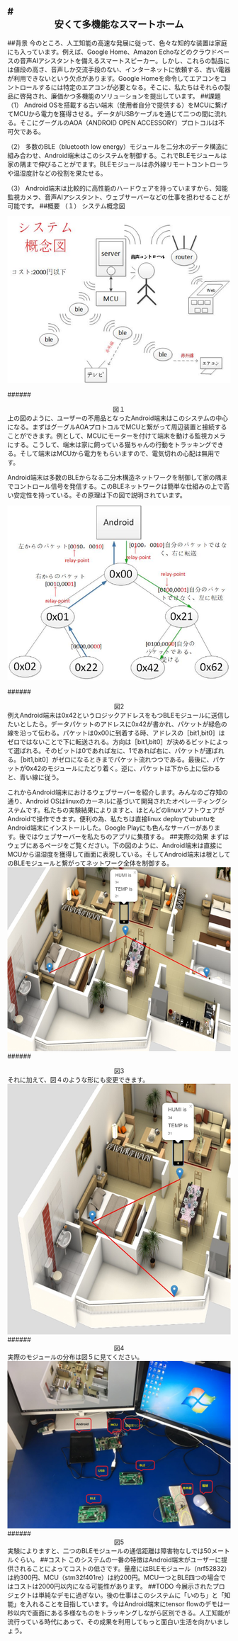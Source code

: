 #<center>安くて多機能なスマートホーム </center >
------
##背景
今のところ、人工知能の高速な発展に従って、色々な知的な装置は家庭にも入っています。例えば、Google Home、Amazon Echoなどのクラウドベースの音声AIアシスタントを備えるスマートスピーカー。しかし、これらの製品には値段の高さ、音声しか交流手段のない、インターネットに依頼する、古い電器が利用できないという欠点があります。Google Homeを命令してエアコンをコントロールするには特定のエアコンが必要となる。そこに、私たちはそれらの製品に啓発され、廉価かつ多機能のソリューションを提出しています。
##課題
（1）	Android OSを搭載する古い端末（使用者自分で提供する）をMCUに繋げてMCUから電力を獲得させる。データがUSBケーブルを通じて二つの間に流れる。そこにグーグルのAOA（ANDROID OPEN ACCESSORY）プロトコルは不可欠である。

（2）	多数のBLE（bluetooth low energy）モジュールを二分木のデータ構造に組み合わせ、Android端末はこのシステムを制御する。これでBLEモジュールは家の隅まで伸びることがでます。BLEモジュールは赤外線リモートコントローラや温湿度計などの役割を果たせる。

（3）	Android端末は比較的に高性能のハードウェアを持っていますから、知能監視カメラ、音声AIアシスタント、ウェブサーバーなどの仕事を担わせることが可能です。
##概要
（１）	システム概念図

![alt](https://github.com/cxq1915495507/cheap_iot_home/blob/master/imgs/system_concept.jpg?raw=true)

######<center>図１</center>
上の図のように、ユーザーの不用品となったAndroid端末はこのシステムの中心になる。まずはグーグルAOAプロトコルでMCUと繋がって周辺装置と接続することができます。例として、MCUにモーターを付けて端末を動ける監視カメラにする。こうして、端末は家に飼っている猫ちゃんの行動をトラッキングできる。そして端末はMCUから電力をもらいますので、電気切れの心配は無用です。

Android端末は多数のBLEからなる二分木構造ネットワークを制御して家の隅までコントロール信号を発信する。このBLEネットワークは簡単な仕組みの上で高い安定性を持っている。その原理は下の図で説明されています。

![alt](https://github.com/cxq1915495507/cheap_iot_home/blob/master/imgs/bin_tree.jpg?raw=true)

######<center>図2</center>
例えAndroid端末は0x42というロジックアドレスをもつBLEモジュールに送信したいとしたら。データパケットのアドレスに0x42が書かれ、パケットが緑色の線を沿って伝わる。パケットは0x00に到着する時、アドレスの［bit1,bit0］はゼロではないことで下に転送される。方向は［bit1,bit0］が決めるビットによって選ばれる。そのビットは0であれば左に、1であれば右に、パケットが運ばれる。［bit1,bit0］がゼロになるときまでパケット流れつつである。最後に、パケットが0x42のモジュールにたどり着く。逆に、パケットは下から上に伝わると、青い線に従う。

これからAndroid端末におけるウェブサーバーを紹介します。みんなのご存知の通り、Android OSはlinuxのカーネルに基づいて開発されたオペレーティングシステムです。私たちの実験結果によりますと、ほとんどのlinuxソフトウェアがAndroidで操作できます。便利の為、私たちは直接linux deployでubuntuをAndroid端末にインストールした。Google Playにも色んなサーバーがあります。後ではウェブサーバーを私たちのアプリに集積する。
##実際の効果
まずはウェブにあるページをご覧ください。下の図のように、Android端末は直接にMCUから温湿度を獲得して画面に表現している。そしてAndroid端末は根としてのBLEモジュールと繋がってネットワーク全体を制御する。
![alt](https://github.com/cxq1915495507/cheap_iot_home/blob/master/imgs/web_deep2.jpg?raw=true)
######<center>図3</center>
それに加えて、図４のような形にも変更できます。
![alt](https://github.com/cxq1915495507/cheap_iot_home/blob/master/imgs/web_deep3.jpg?raw=true)
######<center>図4</center>
実際のモジュールの分布は図５に見てください。
![alt](https://github.com/cxq1915495507/cheap_iot_home/blob/master/imgs/whole_system.jpg?raw=true)
######<center>図5</center>
実験によりますと、二つのBLEモジュールの通信距離は障害物なしでは50メートルぐらい。
##コスト
このシステムの一番の特徴はAndroid端末がユーザーに提供されることによってコストの低さです。量産にはBLEモジュール（nrf52832）は約300円、MCU（stm32f401re）は約200円。MCU一つとBLE四つの場合ではコストは2000円以内になる可能性があります。
##TODO
今展示されたプロジェクトは単純なデモに過ぎない。後の仕事はこのシステムに「いのち」と「知能」を入れることを目指しています。今はAndroid端末にtensor flowのデモは一秒以内で画面にある多様なものをトラッキングしながら区別できる。人工知能が流行っている時代にあって、その成果を利用してもっと面白い生活を向かいましょう。
